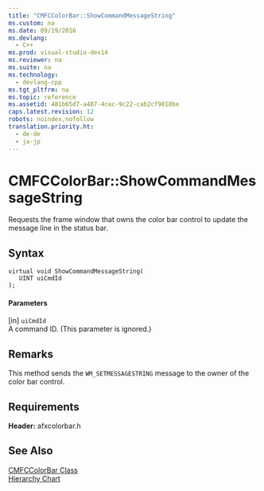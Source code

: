 ```yaml
---
title: "CMFCColorBar::ShowCommandMessageString"
ms.custom: na
ms.date: 09/19/2016
ms.devlang: 
  - C++
ms.prod: visual-studio-dev14
ms.reviewer: na
ms.suite: na
ms.technology: 
  - devlang-cpp
ms.tgt_pltfrm: na
ms.topic: reference
ms.assetid: 481b65d7-a407-4cec-9c22-cab2cf9818be
caps.latest.revision: 12
robots: noindex,nofollow
translation.priority.ht: 
  - de-de
  - ja-jp
---
```

# CMFCColorBar::ShowCommandMessageString
Requests the frame window that owns the color bar control to update the message line in the status bar.  
  
## Syntax  
  
```  
virtual void ShowCommandMessageString(  
   UINT uiCmdId   
);  
```  
  
#### Parameters  
 [in] `uiCmdId`  
 A command ID. (This parameter is ignored.)  
  
## Remarks  
 This method sends the `WM_SETMESSAGESTRING` message to the owner of the color bar control.  
  
## Requirements  
 **Header:** afxcolorbar.h  
  
## See Also  
 [CMFCColorBar Class](../vs140/CMFCColorBar-Class.md)   
 [Hierarchy Chart](../vs140/Hierarchy-Chart.md)